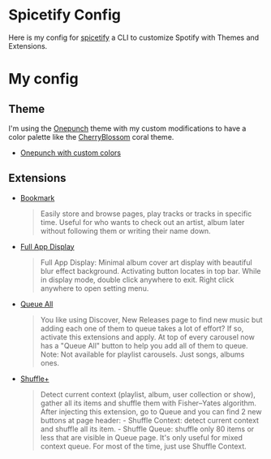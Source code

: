 # Spicetify Config
Here is my config for [spicetify](https://github.com/khanhas/spicetify-cli) a CLI to customize Spotify with Themes and Extensions.

# My config

## Theme
I'm using the [Onepunch](https://github.com/morpheusthewhite/spicetify-themes/tree/master/Onepunch) theme with my custom modifications to have a color palette like the [CherryBlossom](https://github.com/morpheusthewhite/spicetify-themes/tree/master/CherryBlossom) coral theme.

- [Onepunch with custom colors](./themes/Onepunch)

## Extensions
- [Bookmark](./extensions/bookmark.js)
	> Easily store and browse pages, play tracks or tracks in specific time. Useful for who wants to check out an artist, album later without following them or writing their name down.

- [Full App Display](./extensions/fullAppDisplay.js)
	> Full App Display: Minimal album cover art display with beautiful blur effect background. Activating button locates in top bar. While in display mode, double click anywhere to exit. Right click anywhere to open setting menu.
	
- [Queue All](./extensions/queueAll.js)
	> You like using Discover, New Releases page to find new music but adding each one of them to queue takes a lot of effort? If so, activate this extensions and apply. At top of every carousel now has a "Queue All" button to help you add all of them to queue. Note: Not available for playlist carousels. Just songs, albums ones.
	
- [Shuffle+](./extensions/shuffle+.js)
	> Detect current context (playlist, album, user collection or show), gather all its items and shuffle them with Fisher–Yates algorithm. After injecting this extension, go to Queue and you can find 2 new buttons at page header: - Shuffle Context: detect current context and shuffle all its item. - Shuffle Queue: shuffle only 80 items or less that are visible in Queue page. It's only useful for mixed context queue. For most of the time, just use Shuffle Context.